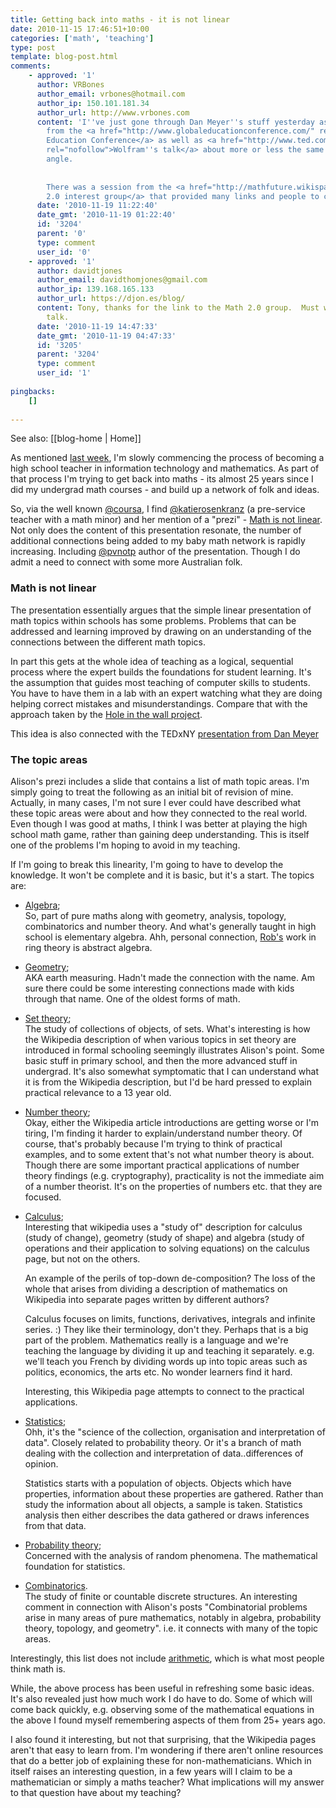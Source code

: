 ```yaml
---
title: Getting back into maths - it is not linear
date: 2010-11-15 17:46:51+10:00
categories: ['math', 'teaching']
type: post
template: blog-post.html
comments:
    - approved: '1'
      author: VRBones
      author_email: vrbones@hotmail.com
      author_ip: 150.101.181.34
      author_url: http://www.vrbones.com
      content: 'I''ve just gone through Dan Meyer''s stuff yesterday as part of a linkhole
        from the <a href="http://www.globaleducationconference.com/" rel="nofollow">Global
        Education Conference</a> as well as <a href="http://www.ted.com/talks/lang/eng/conrad_wolfram_teaching_kids_real_math_with_computers.html"
        rel="nofollow">Wolfram''s talk</a> about more or less the same thing from a different
        angle.
    
    
        There was a session from the <a href="http://mathfuture.wikispaces.com/" rel="nofollow">Math
        2.0 interest group</a> that provided many links and people to connect to ...'
      date: '2010-11-19 11:22:40'
      date_gmt: '2010-11-19 01:22:40'
      id: '3204'
      parent: '0'
      type: comment
      user_id: '0'
    - approved: '1'
      author: davidtjones
      author_email: davidthomjones@gmail.com
      author_ip: 139.168.165.133
      author_url: https://djon.es/blog/
      content: Tony, thanks for the link to the Math 2.0 group.  Must watch Wolfram's
        talk.
      date: '2010-11-19 14:47:33'
      date_gmt: '2010-11-19 04:47:33'
      id: '3205'
      parent: '3204'
      type: comment
      user_id: '1'
    
pingbacks:
    []
    
---
```


See also: [[blog-home | Home]]

As mentioned [last week](/blog2/2010/11/12/a-turning-point/#toward), I'm slowly commencing the process of becoming a high school teacher in information technology and mathematics. As part of that process I'm trying to get back into maths - its almost 25 years since I did my undergrad math courses - and build up a network of folk and ideas.

So, via the well known [@coursa](http://twitter.com/#!/courosa), I find [@katierosenkranz](http://twitter.com/#!/katierosenkranz) (a pre-service teacher with a math minor) and her mention of a "prezi" - [Math is not linear](http://prezi.com/aww2hjfyil0u/math-is-not-linear/). Not only does the content of this presentation resonate, the number of additional connections being added to my baby math network is rapidly increasing. Including [@pvnotp](http://twitter.com/#!/pvnotp) author of the presentation. Though I do admit a need to connect with some more Australian folk.

### Math is not linear

The presentation essentially argues that the simple linear presentation of math topics within schools has some problems. Problems that can be addressed and learning improved by drawing on an understanding of the connections between the different math topics.

In part this gets at the whole idea of teaching as a logical, sequential process where the expert builds the foundations for student learning. It's the assumption that guides most teaching of computer skills to students. You have to have them in a lab with an expert watching what they are doing helping correct mistakes and misunderstandings. Compare that with the approach taken by the [Hole in the wall project](http://www.hole-in-the-wall.com/new-way-to-learn.html).

This idea is also connected with the TEDxNY [presentation from Dan Meyer](http://www.youtube.com/watch?v=BlvKWEvKSi8&feature=player_embedded)

### The topic areas

Alison's prezi includes a slide that contains a list of math topic areas. I'm simply going to treat the following as an initial bit of revision of mine. Actually, in many cases, I'm not sure I ever could have described what these topic areas were about and how they connected to the real world. Even though I was good at maths, I think I was better at playing the high school math game, rather than gaining deep understanding. This is itself one of the problems I'm hoping to avoid in my teaching.

If I'm going to break this linearity, I'm going to have to develop the knowledge. It won't be complete and it is basic, but it's a start. The topics are:

- [Algebra](http://en.wikipedia.org/wiki/Algebra);  
    So, part of pure maths along with geometry, analysis, topology, combinatorics and number theory. And what's generally taught in high school is elementary algebra. Ahh, personal connection, [Rob's](http://fabie.cqu.edu.au/FCWViewer/staff.do?site=536&sid=MCDOUGAR) work in ring theory is abstract algebra.
- [Geometry](http://en.wikipedia.org/wiki/Geometry);  
    AKA earth measuring. Hadn't made the connection with the name. Am sure there could be some interesting connections made with kids through that name. One of the oldest forms of math.
- [Set theory](http://en.wikipedia.org/wiki/Set_theory);  
    The study of collections of objects, of sets. What's interesting is how the Wikipedia description of when various topics in set theory are introduced in formal schooling seemingly illustrates Alison's point. Some basic stuff in primary school, and then the more advanced stuff in undergrad. It's also somewhat symptomatic that I can understand what it is from the Wikipedia description, but I'd be hard pressed to explain practical relevance to a 13 year old.
- [Number theory](http://en.wikipedia.org/wiki/Number_theory);  
    Okay, either the Wikipedia article introductions are getting worse or I'm tiring, I'm finding it harder to explain/understand number theory. Of course, that's probably because I'm trying to think of practical examples, and to some extent that's not what number theory is about. Though there are some important practical applications of number theory findings (e.g. cryptography), practicality is not the immediate aim of a number theorist. It's on the properties of numbers etc. that they are focused.
- [Calculus](http://en.wikipedia.org/wiki/Calculus);  
    Interesting that wikipedia uses a "study of" description for calculus (study of change), geometry (study of shape) and algebra (study of operations and their application to solving equations) on the calculus page, but not on the others.
    
    An example of the perils of top-down de-composition? The loss of the whole that arises from dividing a description of mathematics on Wikipedia into separate pages written by different authors?
    
    Calculus focuses on limits, functions, derivatives, integrals and infinite series. :) They like their terminology, don't they. Perhaps that is a big part of the problem. Mathematics really is a language and we're teaching the language by dividing it up and teaching it separately. e.g. we'll teach you French by dividing words up into topic areas such as politics, economics, the arts etc. No wonder learners find it hard.
    
    Interesting, this Wikipedia page attempts to connect to the practical applications.
    
- [Statistics](http://en.wikipedia.org/wiki/Statistics);  
    Ohh, it's the "science of the collection, organisation and interpretation of data". Closely related to probability theory. Or it's a branch of math dealing with the collection and interpretation of data..differences of opinion.
    
    Statistics starts with a population of objects. Objects which have properties, information about these properties are gathered. Rather than study the information about all objects, a sample is taken. Statistics analysis then either describes the data gathered or draws inferences from that data.
    
- [Probability theory](http://en.wikipedia.org/wiki/Probability_theory);  
    Concerned with the analysis of random phenomena. The mathematical foundation for statistics.
- [Combinatorics](http://en.wikipedia.org/wiki/Combinatorics).  
    The study of finite or countable discrete structures. An interesting comment in connection with Alison's posts "Combinatorial problems arise in many areas of pure mathematics, notably in algebra, probability theory, topology, and geometry". i.e. it connects with many of the topic areas.

Interestingly, this list does not include [arithmetic](http://en.wikipedia.org/wiki/Arithmetic), which is what most people think math is.

While, the above process has been useful in refreshing some basic ideas. It's also revealed just how much work I do have to do. Some of which will come back quickly, e.g. observing some of the mathematical equations in the above I found myself remembering aspects of them from 25+ years ago.

I also found it interesting, but not that surprising, that the Wikipedia pages aren't that easy to learn from. I'm wondering if there aren't online resources that do a better job of explaining these for non-mathematicians. Which in itself raises an interesting question, in a few years will I claim to be a mathematician or simply a maths teacher? What implications will my answer to that question have about my teaching?